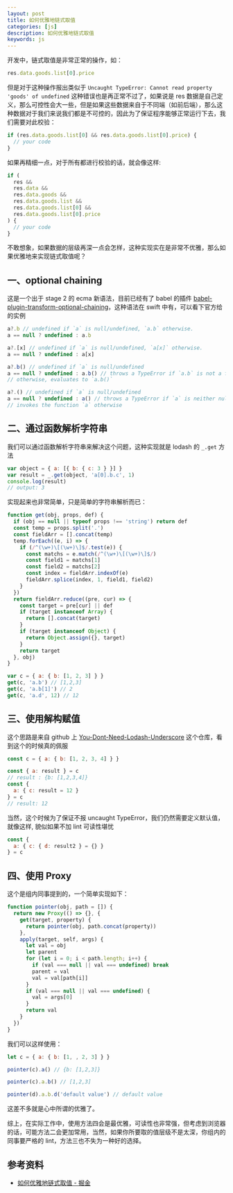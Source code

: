 ```yaml
---
layout: post
title: 如何优雅地链式取值
categories: [js]
description: 如何优雅地链式取值
keywords: js
---
```


开发中，链式取值是非常正常的操作，如：

```js
res.data.goods.list[0].price
```

但是对于这种操作报出类似于 `Uncaught TypeError: Cannot read property 'goods' of undefined` 这种错误也是再正常不过了，如果说是 res 数据是自己定义，那么可控性会大一些，但是如果这些数据来自于不同端（如前后端），那么这种数据对于我们来说我们都是不可控的，因此为了保证程序能够正常运行下去，我们需要对此校验：

```js
if (res.data.goods.list[0] && res.data.goods.list[0].price) {
  // your code
}
```

如果再精细一点，对于所有都进行校验的话，就会像这样:

```js
if (
  res &&
  res.data &&
  res.data.goods &&
  res.data.goods.list &&
  res.data.goods.list[0] &&
  res.data.goods.list[0].price
) {
  // your code
}
```

不敢想象，如果数据的层级再深一点会怎样，这种实现实在是非常不优雅，那么如果优雅地来实现链式取值呢？

## 一、optional chaining

这是一个出于 stage 2 的 ecma 新语法，目前已经有了 babel 的插件 [babel-plugin-transform-optional-chaining](https://link.juejin.im?target=https%3A%2F%2Flink.zhihu.com%2F%3Ftarget%3Dhttps%253A%2F%2Fwww.npmjs.com%2Fpackage%2Fbabel-plugin-transform-optional-chaining)，这种语法在 swift 中有，可以看下官方给的实例

```js
a?.b // undefined if `a` is null/undefined, `a.b` otherwise.
a == null ? undefined : a.b

a?.[x] // undefined if `a` is null/undefined, `a[x]` otherwise.
a == null ? undefined : a[x]

a?.b() // undefined if `a` is null/undefined
a == null ? undefined : a.b() // throws a TypeError if `a.b` is not a function
// otherwise, evaluates to `a.b()`

a?.() // undefined if `a` is null/undefined
a == null ? undefined : a() // throws a TypeError if `a` is neither null/undefined, nor a function
// invokes the function `a` otherwise
```

## 二、通过函数解析字符串

我们可以通过函数解析字符串来解决这个问题，这种实现就是 lodash 的 `_.get` 方法

```js
var object = { a: [{ b: { c: 3 } }] }
var result = _.get(object, 'a[0].b.c', 1)
console.log(result)
// output: 3
```

实现起来也非常简单，只是简单的字符串解析而已：

```js
function get(obj, props, def) {
  if (obj == null || typeof props !== 'string') return def
  const temp = props.split('.')
  const fieldArr = [].concat(temp)
  temp.forEach((e, i) => {
    if (/^(\w+)\[(\w+)\]$/.test(e)) {
      const matchs = e.match(/^(\w+)\[(\w+)\]$/)
      const field1 = matchs[1]
      const field2 = matchs[2]
      const index = fieldArr.indexOf(e)
      fieldArr.splice(index, 1, field1, field2)
    }
  })
  return fieldArr.reduce((pre, cur) => {
    const target = pre[cur] || def
    if (target instanceof Array) {
      return [].concat(target)
    }
    if (target instanceof Object) {
      return Object.assign({}, target)
    }
    return target
  }, obj)
}
```

```js
var c = { a: { b: [1, 2, 3] } }
get(c, 'a.b') // [1,2,3]
get(c, 'a.b[1]') // 2
get(c, 'a.d', 12) // 12
```

## 三、使用解构赋值

这个思路是来自 github 上 [You-Dont-Need-Lodash-Underscore](https://link.juejin.im?target=https%3A%2F%2Fgithub.com%2Fyou-dont-need%2FYou-Dont-Need-Lodash-Underscore) 这个仓库，看到这个的时候真的佩服

```js
const c = { a: { b: [1, 2, 3, 4] } }

const { a: result } = c
// result : {b: [1,2,3,4]}
const {
  a: { c: result = 12 }
} = c
// result: 12
```

当然，这个时候为了保证不报 uncaught TypeError，我们仍然需要定义默认值， 就像这样, 貌似如果不加 lint 可读性堪忧

```js
const {
  a: { c: { d: result2 } = {} }
} = c
```

## 四、使用 Proxy

这个是组内同事提到的，一个简单实现如下：

```js
function pointer(obj, path = []) {
  return new Proxy(() => {}, {
    get(target, property) {
      return pointer(obj, path.concat(property))
    },
    apply(target, self, args) {
      let val = obj
      let parent
      for (let i = 0; i < path.length; i++) {
        if (val === null || val === undefined) break
        parent = val
        val = val[path[i]]
      }
      if (val === null || val === undefined) {
        val = args[0]
      }
      return val
    }
  })
}
```

我们可以这样使用：

```js
let c = { a: { b: [1, , 2, 3] } }

pointer(c).a() // {b: [1,2,3]}

pointer(c).a.b() // [1,2,3]

pointer(d).a.b.d('default value') // default value
```

这差不多就是心中所谓的优雅了。

综上，在实际工作中，使用方法四会是最优雅，可读性也非常强，但考虑到浏览器的话，可能方法二会更加常用，当然，如果你所要取的值层级不是太深，你组内的同事要严格的 lint，方法三也不失为一种好的选择。

## 参考资料

- [如何优雅地链式取值 - 掘金](https://juejin.im/post/5ba08483e51d450e99430a7f)
